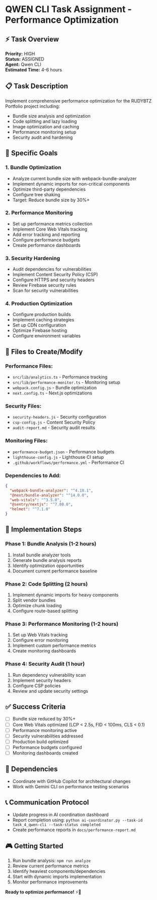 # QWEN CLI Task Assignment - Performance Optimization

## ⚡ Task Overview
**Priority:** HIGH  
**Status:** ASSIGNED  
**Agent:** Qwen CLI  
**Estimated Time:** 4-6 hours  

## 📋 Task Description
Implement comprehensive performance optimization for the RUDYBTZ Portfolio project including:
- Bundle size analysis and optimization
- Code splitting and lazy loading
- Image optimization and caching
- Performance monitoring setup
- Security audit and hardening

## 🎯 Specific Goals

### 1. Bundle Optimization
- Analyze current bundle size with webpack-bundle-analyzer
- Implement dynamic imports for non-critical components
- Optimize third-party dependencies
- Configure tree shaking
- Target: Reduce bundle size by 30%+

### 2. Performance Monitoring
- Set up performance metrics collection
- Implement Core Web Vitals tracking
- Add error tracking and reporting
- Configure performance budgets
- Create performance dashboards

### 3. Security Hardening
- Audit dependencies for vulnerabilities
- Implement Content Security Policy (CSP)
- Configure HTTPS and security headers
- Review Firebase security rules
- Scan for security vulnerabilities

### 4. Production Optimization
- Configure production builds
- Implement caching strategies
- Set up CDN configuration
- Optimize Firebase hosting
- Configure environment variables

## 📁 Files to Create/Modify

### Performance Files:
- `src/lib/analytics.ts` - Performance tracking
- `src/lib/performance-monitor.ts` - Monitoring setup
- `webpack.config.js` - Bundle optimization
- `next.config.ts` - Next.js optimizations

### Security Files:
- `security-headers.js` - Security configuration
- `csp-config.js` - Content Security Policy
- `audit-report.md` - Security audit results

### Monitoring Files:
- `performance-budget.json` - Performance budgets
- `lighthouse-config.js` - Lighthouse CI setup
- `.github/workflows/performance.yml` - Performance CI

### Dependencies to Add:
```json
{
  "webpack-bundle-analyzer": "^4.10.1",
  "@next/bundle-analyzer": "^14.0.0",
  "web-vitals": "^3.5.0",
  "@sentry/nextjs": "^7.80.0",
  "helmet": "^7.1.0"
}
```

## 🚀 Implementation Steps

### Phase 1: Bundle Analysis (1-2 hours)
1. Install bundle analyzer tools
2. Generate bundle analysis reports
3. Identify optimization opportunities
4. Document current performance baseline

### Phase 2: Code Splitting (2 hours)
1. Implement dynamic imports for heavy components
2. Split vendor bundles
3. Optimize chunk loading
4. Configure route-based splitting

### Phase 3: Performance Monitoring (1-2 hours)
1. Set up Web Vitals tracking
2. Configure error monitoring
3. Implement custom performance metrics
4. Create monitoring dashboards

### Phase 4: Security Audit (1 hour)
1. Run dependency vulnerability scan
2. Implement security headers
3. Configure CSP policies
4. Review and update security settings

## ✅ Success Criteria
- [ ] Bundle size reduced by 30%+
- [ ] Core Web Vitals optimized (LCP < 2.5s, FID < 100ms, CLS < 0.1)
- [ ] Performance monitoring active
- [ ] Security vulnerabilities addressed
- [ ] Production build optimized
- [ ] Performance budgets configured
- [ ] Monitoring dashboards created

## 🔗 Dependencies
- Coordinate with GitHub Copilot for architectural changes
- Work with Gemini CLI on performance testing scenarios

## 📞 Communication Protocol
- Update progress in AI coordination dashboard
- Report completion using: `python ai-coordinator.py --task-id task_4_qwen-cli --task-status completed`
- Create performance reports in `docs/performance-report.md`

## 🎮 Getting Started
1. Run bundle analysis: `npm run analyze`
2. Review current performance metrics
3. Identify heaviest components/dependencies
4. Start with dynamic imports implementation
5. Monitor performance improvements

**Ready to optimize performance!** ⚡🚀